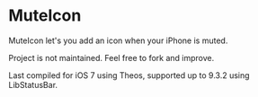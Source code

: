 # MuteIcon
MuteIcon let's you add an icon when your iPhone is muted.

Project is not maintained. Feel free to fork and improve.

Last compiled for iOS 7 using Theos, supported up to 9.3.2 using LibStatusBar.
